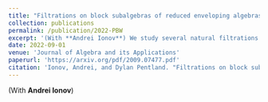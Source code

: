 ```yaml
---
title: "Filtrations on block subalgebras of reduced enveloping algebras"
collection: publications
permalink: /publication/2022-PBW
excerpt: '(With **Andrei Ionov**) We study several natural filtrations related to the PBW filtration of block subalgebra of restricted universal enveloping algebras. We show how to study the associated graded using the nilpotent cone, and compute it in the case of SL2.'
date: 2022-09-01
venue: 'Journal of Algebra and its Applications'
paperurl: 'https://arxiv.org/pdf/2009.07477.pdf'
citation: 'Ionov, Andrei, and Dylan Pentland. "Filtrations on block subalgebras of reduced enveloping algebras." Journal of Algebra and Its Applications 21.12 (2022): 2350001.'
---
```

(With **Andrei Ionov**)